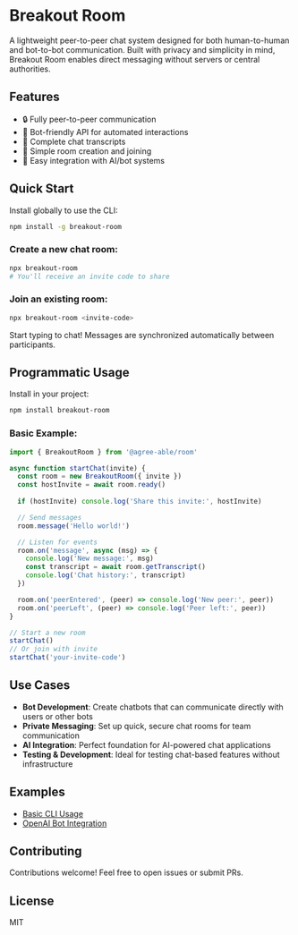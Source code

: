 # Breakout Room

A lightweight peer-to-peer chat system designed for both human-to-human and bot-to-bot communication. Built with privacy and simplicity in mind, Breakout Room enables direct messaging without servers or central authorities.

## Features

- 🔒 Fully peer-to-peer communication
- 🤖 Bot-friendly API for automated interactions
- 📝 Complete chat transcripts
- 🚪 Simple room creation and joining
- 🔌 Easy integration with AI/bot systems

## Quick Start

Install globally to use the CLI:
```bash
npm install -g breakout-room
```

### Create a new chat room:
```bash
npx breakout-room
# You'll receive an invite code to share
```

### Join an existing room:
```bash
npx breakout-room <invite-code>
```

Start typing to chat! Messages are synchronized automatically between participants.

## Programmatic Usage

Install in your project:
```bash
npm install breakout-room
```

### Basic Example:
```javascript
import { BreakoutRoom } from '@agree-able/room'

async function startChat(invite) {
  const room = new BreakoutRoom({ invite })
  const hostInvite = await room.ready()
  
  if (hostInvite) console.log('Share this invite:', hostInvite)

  // Send messages
  room.message('Hello world!')

  // Listen for events
  room.on('message', async (msg) => {
    console.log('New message:', msg)
    const transcript = await room.getTranscript()
    console.log('Chat history:', transcript)
  })

  room.on('peerEntered', (peer) => console.log('New peer:', peer))
  room.on('peerLeft', (peer) => console.log('Peer left:', peer))
}

// Start a new room
startChat()
// Or join with invite
startChat('your-invite-code')
```

## Use Cases

- **Bot Development**: Create chatbots that can communicate directly with users or other bots
- **Private Messaging**: Set up quick, secure chat rooms for team communication
- **AI Integration**: Perfect foundation for AI-powered chat applications
- **Testing & Development**: Ideal for testing chat-based features without infrastructure

## Examples

- [Basic CLI Usage](cli.mjs)
- [OpenAI Bot Integration](https://github.com/ryanramage/breakout-room-bot)

## Contributing

Contributions welcome! Feel free to open issues or submit PRs.

## License

MIT

